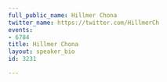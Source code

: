 ```yaml
---
full_public_name: Hillmer Chona
twitter_name: https://twitter.com/HillmerCh
events:
- 6784
title: Hillmer Chona
layout: speaker_bio
id: 3231

---
```

